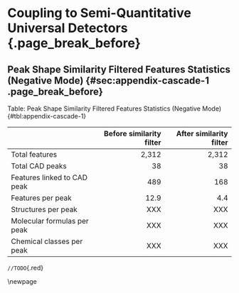 # Coupling to Semi-Quantitative Universal Detectors {.page_break_before}

## Peak Shape Similarity Filtered Features Statistics (Negative Mode) {#sec:appendix-cascade-1 .page_break_before}

Table: Peak Shape Similarity Filtered Features Statistics (Negative Mode) {#tbl:appendix-cascade-1}

|                                 |   Before similarity filter  |   After similarity filter   |
|:------------------------------- | ---------------------------:| ---------------------------:|
| Total features                  | 2,312                       | 2,312                       | 
| Total CAD peaks                 | 38                          | 38                          | 
| Features linked to CAD peak     | 489                         | 168                         |
| Features per peak               | 12.9                        | 4.4                         | 
| Structures per peak             | XXX                         | XXX                         | 
| Molecular formulas per peak     | XXX                         | XXX                         | 
| Chemical classes per peak       | XXX                         | XXX                         | 

`//TODO`{.red}

\newpage